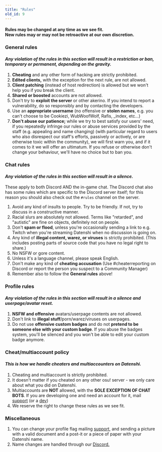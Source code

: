 ```yaml
---
title: "Rules"
old_id: 9
---
```

<h4 class="cenetered">Rules may be changed at any time as we see fit.<br>New rules may or may not be retroactive at our own discretion.</h4>

<h3><i class="game icon"></i> General rules</h3>

#### _Any violation of the rules in this section will result in a **restriction or ban, temporary or permanent**, depending on the gravity._

1. **Cheating** and any other form of hacking are strictly prohibited.
2. **Edited clients,** with the exception for the next rule, are not allowed.
3. **Client patching** (instead of host redirection) is allowed but we won't help you if you break the client.
4. **Shared or boosted** accounts are not allowed.
5. Don't try to **exploit the server** or other akerino. If you intend to report a vulnerability, do so responsibly and by contacting the developers.
6. Use an **appropriate username** (no offensive or **stolen names**, e.g. you can't choose to be Cookiezi, WubWoofWolf, Rafis, _index, etc...)
7. **Don't abuse our patience;** while we try to best satisfy our users' need, if you repeatedly infringe our rules or abuse services provided by the staff (e.g. appealing and name changing) (with particular regard to users who also disrespect our staff's efforts, passively or actively, or are otherwise toxic within the community), we will first warn you, and if it comes to it we will offer an ultimatum. If you refuse or otherwise don't change your behaviour, we'll have no choice but to ban you.

<h3><i class="comment icon"></i> Chat rules</h3>

#### _Any violation of the rules in this section will result in a **silence**._

These apply to both Discord AND the in-game chat. The Discord chat also has some rules which are specific to the Discord server itself; for this reason you should also check out the `#rules` channel on the server.

1. Avoid any kind of insults to people. Try to be friendly. If not, try to discuss in a constructive manner.
2. Racial slurs are absolutely not allowed. Terms like "retarded", and "autistic" are fine on objects, definitely not on people.
3. Don't **spam or flood**, unless you're occasionally sending a link to e.g. Twitch when you're streaming Datenshi when no discussion is going on.
4. Any kind of **illegal content, warez, or viruses** is strictly prohibited. (This includes posting parts of source code that you have no legal right to share.)
5. No NSFW or gore content.
6. Unless it's a language channel, please speak English.
7. Don't make any kind of **cheating accusation** (Use #cheaterreporting on Discord or report the person you suspect to a Community Manager)
8. Remember also to follow the **General rules** above!

<h3><i class="user icon"></i> Profile rules</h3>

#### _Any violation of the rules in this section will result in a **silence and userpage/avatar reset**._

1. **NSFW and offensive** avatars/userpage contents are not allowed.
2. Don't link to **illegal stuff**/porn/warez/viruses on userpages.
3. Do not use **offensive custom badges** and do not **pretend to be someone else with your custom badge**. If you abuse the badges system, you'll be silenced and you won't be able to edit your custom badge anymore.

<h3><i class="file text outline icon"></i> Cheat/multiaccount policy</h3>

#### _This is how we handle cheaters and multiaccounters on Datenshi._

1. Cheating and multiaccount is strictly prohibited.
2. It doesn't matter if you cheated on any other osu! server - we only care about what you did on Datenshi.
3. Multiaccounts are **NOT** allowed, with the **SOLE EXCEPTION OF CHAT BOTS**.  If you are developing one and need an account for it,  mail [support](mailto:datenshi@troke.id) (or a [dev](mailto:datenshi@troke.id))
4. We reserve the right to change these rules as we see fit.

<h3><i class="list layout icon"></i> Miscellaneous</h3>

1. You can change your profile flag mailing [support](mailto:datenshi@troke.id), and sending a picture with a valid document and a post-it or a piece of paper with your Datenshi name.
2. Name changes are handled through our [Discord.](https://discord.io/datenshi)

